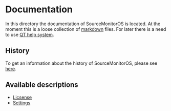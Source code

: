 # Documentation

In this directory the documentation of SourceMonitorOS is located. At the moment this is a loose collection of [markdown][markdown_github] files. For later there is a need to use [QT help system][qt_help].

## History

To get an information about the history of SourceMonitorOS, please see [here][file_history].

## Available descriptions

- [Licsense][doc_license]
- [Settings][doc_settings]

[doc_license]: ./smcore/license.md
[doc_settings]: ./smcore/settings.md
[file_history]: ./history.md
[markdown_github]: https://docs.github.com/en/get-started/writing-on-github/getting-started-with-writing-and-formatting-on-github/basic-writing-and-formatting-syntax
[qt_help]: https://doc.qt.io/qt-6.2/qthelp-framework.html

